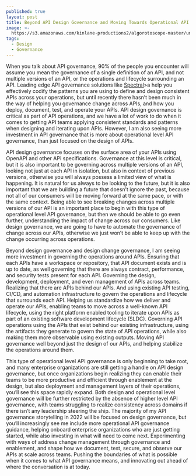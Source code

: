 ```yaml
---
published: true
layout: post
title: Beyond API Design Governance and Moving Towards Operational API Governance
image: >-
  https://s3.amazonaws.com/kinlane-productions2/algorotoscope-master/uncle-sam-supreme-court_36341562380_o.jpg
tags:
  - Design
  - Governance
---
```

When you talk about API governance, 90% of the people you encounter will assume you mean the governance of a single definition of an API, and not multiple versions of an API, or the operations and lifecycle surrounding an API. Leading edge API governance solutions like [Spectral](https://github.com/stoplightio/spectral)&gt;a help you effectively codify the patterns you are using to define and design consistent APIs across your operations, but until recently there hasn’t been much in the way of helping you governance change across APIs, and how you deploy, document, test, and operate your APIs. API design governance is critical as part of API operations, and we have a lot of work to do when it comes to getting API teams applying consistent standards and patterns when designing and iterating upon APIs. However, I am also seeing more investment in API governance that is more about operational level API governance, than just focused on the design of APIs.

API design governance focuses on the surface area of your APIs using OpenAPI and other API specifications. Governance at this level is critical, but it is also important to be governing across multiple versions of an API, looking not just at each API in isolation, but also in context of previous versions, otherwise you will always possess a limited view of what is happening. It is natural for us always to be looking to the future, but it is also important that we are building a future that doesn’t ignore the past, because not all of our consumers will be moving forward at the same pace, or with the same context. Being able to see breaking changes across multiple versions of our API is an important place to begin with this type of operational level API governance, but then we should be able to go even further, understanding the impact of change across our consumers. Like design governance, we are going to have to automate the governance of change across our APIs, otherwise we just won’t be able to keep up with the change occurring across operations.

Beyond design governance and design change governance, I am seeing more investment in governing the operations around APIs. Ensuring that each APIs have a workspace or repository, that API document exists and is up to date, as well governing that there are always contract, performance, and security tests present for each API. Governing the design, development, deployment, and even management of APIs across teams. Realizing that there are APIs behind our APIs. And using existing API testing, CI/CD, and automation infrastructure to govern the operations and lifecycle that surrounds each API. Helping us standardize how we deliver and operate our APIs, enabling teams to move across a well-known API lifecycle, using the right platform enabled tooling to iterate upon APIs as part of an existing software development lifecycle (SLDC). Governing API operations using the APIs that exist behind our existing infrastructure, using the artifacts they generate to govern the state of API operations, while also making them more observable using existing outputs. Moving API governance well beyond just the design of our APIs, and helping stabilize the operations around them.

This type of operational level API governance is only beginning to take root, and many enterprise organizations are still getting a handle on API design governance, but once organizations begin realizing they can enable their teams to be more productive and efficient through enablement at the design, but also deployment and management layers of their operations, you’ll see this space rapidly expand. Both design and operational level governance will be further restricted by the absence of higher level API governance, with teams struggling to realize consistency across domains if there isn’t any leadership steering the ship. The majority of my API governance storytelling in 2022 will be focused on design governance, but you’ll increasingly see me include more operational API governance guidance, helping onboard enterprise organizations who are just getting started, while also investing in what will need to come next. Experimenting with ways of address change management through governance and enablement, and shape how we document, test, secure, and observe our APIs at scale across teams. Pushing the boundaries of what is possible when it comes to what API governance means, and innovating out ahead of where the conversation is at today.